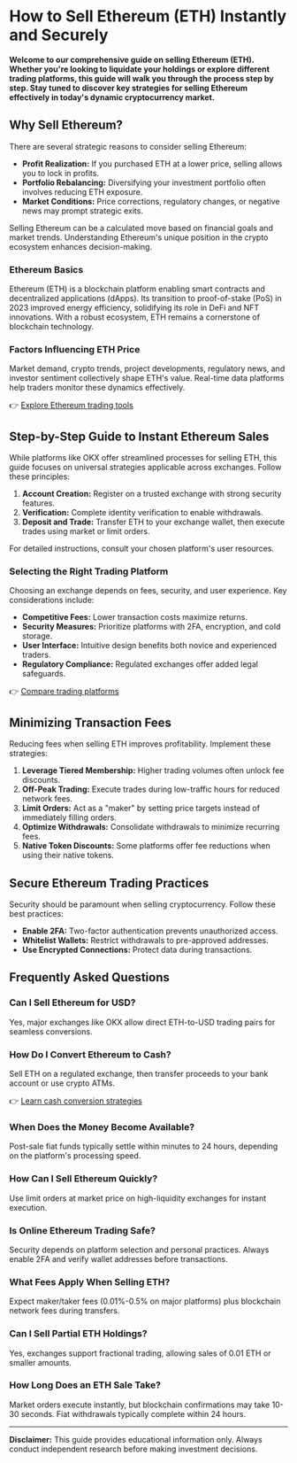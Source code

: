 # How to Sell Ethereum (ETH) Instantly and Securely

**Welcome to our comprehensive guide on selling Ethereum (ETH). Whether you're looking to liquidate your holdings or explore different trading platforms, this guide will walk you through the process step by step. Stay tuned to discover key strategies for selling Ethereum effectively in today's dynamic cryptocurrency market.**

## Why Sell Ethereum?

There are several strategic reasons to consider selling Ethereum:

- **Profit Realization:** If you purchased ETH at a lower price, selling allows you to lock in profits.
- **Portfolio Rebalancing:** Diversifying your investment portfolio often involves reducing ETH exposure.
- **Market Conditions:** Price corrections, regulatory changes, or negative news may prompt strategic exits.

Selling Ethereum can be a calculated move based on financial goals and market trends. Understanding Ethereum's unique position in the crypto ecosystem enhances decision-making.

### Ethereum Basics

Ethereum (ETH) is a blockchain platform enabling smart contracts and decentralized applications (dApps). Its transition to proof-of-stake (PoS) in 2023 improved energy efficiency, solidifying its role in DeFi and NFT innovations. With a robust ecosystem, ETH remains a cornerstone of blockchain technology.

### Factors Influencing ETH Price

Market demand, crypto trends, project developments, regulatory news, and investor sentiment collectively shape ETH's value. Real-time data platforms help traders monitor these dynamics effectively.

👉 [Explore Ethereum trading tools](https://bit.ly/okx-bonus)

## Step-by-Step Guide to Instant Ethereum Sales

While platforms like OKX offer streamlined processes for selling ETH, this guide focuses on universal strategies applicable across exchanges. Follow these principles:

1. **Account Creation:** Register on a trusted exchange with strong security features.
2. **Verification:** Complete identity verification to enable withdrawals.
3. **Deposit and Trade:** Transfer ETH to your exchange wallet, then execute trades using market or limit orders.

For detailed instructions, consult your chosen platform's user resources.

### Selecting the Right Trading Platform

Choosing an exchange depends on fees, security, and user experience. Key considerations include:

- **Competitive Fees:** Lower transaction costs maximize returns.
- **Security Measures:** Prioritize platforms with 2FA, encryption, and cold storage.
- **User Interface:** Intuitive design benefits both novice and experienced traders.
- **Regulatory Compliance:** Regulated exchanges offer added legal safeguards.

👉 [Compare trading platforms](https://bit.ly/okx-bonus)

## Minimizing Transaction Fees

Reducing fees when selling ETH improves profitability. Implement these strategies:

1. **Leverage Tiered Membership:** Higher trading volumes often unlock fee discounts.
2. **Off-Peak Trading:** Execute trades during low-traffic hours for reduced network fees.
3. **Limit Orders:** Act as a "maker" by setting price targets instead of immediately filling orders.
4. **Optimize Withdrawals:** Consolidate withdrawals to minimize recurring fees.
5. **Native Token Discounts:** Some platforms offer fee reductions when using their native tokens.

## Secure Ethereum Trading Practices

Security should be paramount when selling cryptocurrency. Follow these best practices:

- **Enable 2FA:** Two-factor authentication prevents unauthorized access.
- **Whitelist Wallets:** Restrict withdrawals to pre-approved addresses.
- **Use Encrypted Connections:** Protect data during transactions.

## Frequently Asked Questions

### Can I Sell Ethereum for USD?
Yes, major exchanges like OKX allow direct ETH-to-USD trading pairs for seamless conversions.

### How Do I Convert Ethereum to Cash?
Sell ETH on a regulated exchange, then transfer proceeds to your bank account or use crypto ATMs.

👉 [Learn cash conversion strategies](https://bit.ly/okx-bonus)

### When Does the Money Become Available?
Post-sale fiat funds typically settle within minutes to 24 hours, depending on the platform's processing speed.

### How Can I Sell Ethereum Quickly?
Use limit orders at market price on high-liquidity exchanges for instant execution.

### Is Online Ethereum Trading Safe?
Security depends on platform selection and personal practices. Always enable 2FA and verify wallet addresses before transactions.

### What Fees Apply When Selling ETH?
Expect maker/taker fees (0.01%-0.5% on major platforms) plus blockchain network fees during transfers.

### Can I Sell Partial ETH Holdings?
Yes, exchanges support fractional trading, allowing sales of 0.01 ETH or smaller amounts.

### How Long Does an ETH Sale Take?
Market orders execute instantly, but blockchain confirmations may take 10-30 seconds. Fiat withdrawals typically complete within 24 hours.

---

**Disclaimer:** This guide provides educational information only. Always conduct independent research before making investment decisions.